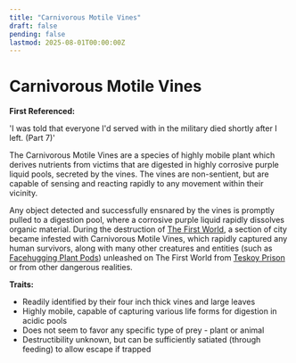 ```yaml
---
title: "Carnivorous Motile Vines"
draft: false
pending: false
lastmod: 2025-08-01T00:00:00Z
---
```


# Carnivorous Motile Vines

**First Referenced:**

'I was told that everyone I'd served with in the military died shortly after I left. (Part 7)'

The Carnivorous Motile Vines are a species of highly mobile plant which derives nutrients from victims that are digested in highly corrosive purple liquid pools, secreted by the vines. The vines are non-sentient, but are capable of sensing and reacting rapidly to any movement within their vicinity.

Any object detected and successfully ensnared by the vines is promptly pulled to a digestion pool, where a corrosive purple liquid rapidly dissolves organic material. During the destruction of [The First World](/worlds/the-first-world/), a section of city became infested with Carnivorous Motile Vines, which rapidly captured any human survivors, along with many other creatures and entities (such as [Facehugging Plant Pods](/entities/facehugging-plant-pod/)) unleashed on The First World from [Teskoy Prison](/devices/teskoy-prison/) or from other dangerous realities.

**Traits:**

- Readily identified by their four inch thick vines and large leaves
- Highly mobile, capable of capturing various life forms for digestion in acidic pools
- Does not seem to favor any specific type of prey - plant or animal
- Destructibility unknown, but can be sufficiently satiated (through feeding) to allow escape if trapped
